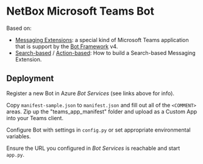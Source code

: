 # NetBox Microsoft Teams Bot

Based on:
* [Messaging Extensions](https://docs.microsoft.com/en-us/microsoftteams/platform/messaging-extensions/what-are-messaging-extensions): a special kind of Microsoft Teams application that is support by the [Bot Framework](https://dev.botframework.com) v4.
* [Search-based](https://docs.microsoft.com/en-us/microsoftteams/platform/messaging-extensions/how-to/search-commands/define-search-command) / [Action-based](https://docs.microsoft.com/en-us/microsoftteams/platform/messaging-extensions/how-to/action-commands/define-action-command): How to
build a Search-based Messaging Extension.

## Deployment

Register a new Bot in Azure *Bot Services* (see links above for info).

Copy `manifest-sample.json` to `manifest.json` and fill out all of the `<COMMENT>` areas. Zip up the "teams_app_manifest" folder and upload as a Custom App into your Teams client.

Configure Bot with settings in `config.py` or set appropriate environmental variables.

Ensure the URL you configured in *Bot Services* is reachable and start `app.py`.

